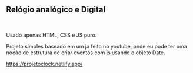 ## Relógio analógico e Digital 
<br>

Usado apenas HTML, CSS e JS puro.

Projeto simples baseado em um ja feito no youtube, onde eu pode ter uma noção de estrutura de criar eventos com js usando o objeto Date. 


https://projetoclock.netlify.app/
